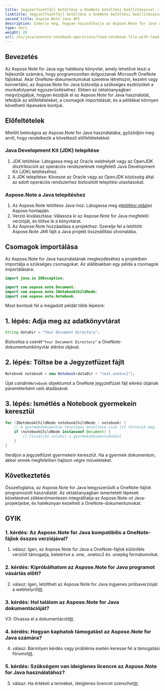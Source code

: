 ```yaml
---
title: Jegyzetfüzetfájl betöltése a OneNote betöltési beállításaival – Aspose.Note
linktitle: Jegyzetfüzetfájl betöltése a OneNote betöltési beállításaival – Aspose.Note
second_title: Aspose.Note Java API
description: Ismerje meg, hogyan használhatja az Aspose.Note for Java alkalmazást a OneNote-fájlok programozott kezeléséhez. Kezdje el most átfogó oktatóanyagunkat.
type: docs
weight: 20
url: /hu/java/onenote-notebook-operations/load-notebook-file-with-load-options/
---
```

## Bevezetés

Az Aspose.Note for Java egy hatékony könyvtár, amely lehetővé teszi a fejlesztők számára, hogy programozottan dolgozzanak Microsoft OneNote fájlokkal. Akár OneNote-dokumentumokat szeretne létrehozni, kezelni vagy konvertálni, az Aspose.Note for Java biztosítja a szükséges eszközöket a munkafolyamat egyszerűsítéséhez. Ebben az oktatóanyagban megvizsgáljuk, hogyan kezdjük el az Aspose.Note for Java használatát, lefedjük az előfeltételeket, a csomagok importálását, és a példákat könnyen követhető lépésekre bontjuk.

## Előfeltételek

Mielőtt belevágna az Aspose.Note for Java használatába, győződjön meg arról, hogy rendelkezik a következő előfeltételekkel:

### Java Development Kit (JDK) telepítése

1. JDK letöltése: Látogassa meg az Oracle webhelyét vagy az OpenJDK disztribúcióit az operációs rendszerének megfelelő Java Development Kit (JDK) letöltéséhez.
2. A JDK telepítése: Kövesse az Oracle vagy az OpenJDK közösség által az adott operációs rendszerhez biztosított telepítési utasításokat.

### Aspose.Note a Java telepítéshez

1.  Az Aspose.Note letöltése Java-hoz: Látogassa meg a[letöltési oldal](https://releases.aspose.com/note/java/)az Aspose honlapján.
2. Verzió kiválasztása: Válassza ki az Aspose.Note for Java megfelelő verzióját, és töltse le a könyvtárat.
3. Az Aspose.Note hozzáadása a projekthez: Szerelje fel a letöltött Aspose.Note JAR fájlt a Java projekt összeállítási útvonalába.

## Csomagok importálása

Az Aspose.Note for Java használatának megkezdéséhez a projektben importálja a szükséges csomagokat. Az alábbiakban egy példa a csomagok importálására:

```java
import java.io.IOException;

import com.aspose.note.Document;
import com.aspose.note.INotebookChildNode;
import com.aspose.note.Notebook;
```

Most bontsuk fel a megadott példát több lépésre:

## 1. lépés: Adja meg az adatkönyvtárat

```java
String dataDir = "Your Document Directory";
```

 Biztosítsa a cserét`"Your Document Directory"` a OneNote-dokumentumkönyvtár elérési útjával.

## 2. lépés: Töltse be a Jegyzetfüzet fájlt

```java
Notebook notebook = new Notebook(dataDir + "test.onetoc2");
```

 Újat csinálni`Notebook` objektumot a OneNote jegyzetfüzet fájl elérési útjának paraméterként való átadásával.

## 3. lépés: Ismétlés a Notebook gyermekein keresztül

```java
for (INotebookChildNode notebookChildNode : notebook) {
    // A gyermekdokumentum tényleges betöltése csak itt történik meg.
    if (notebookChildNode instanceof Document) {
        // Csináljon valamit a gyermekdokumentumokkal
    }
}
```

Iteráljon a jegyzetfüzet gyermekein keresztül. Ha a gyermek dokumentum, akkor ennek megfelelően hajtson végre műveleteket.

## Következtetés

Összefoglalva, az Aspose.Note for Java leegyszerűsíti a OneNote-fájlok programozott használatát. Az oktatóanyagban ismertetett lépések követésével zökkenőmentesen integrálhatja az Aspose.Note-ot Java-projektjeibe, és hatékonyan kezelheti a OneNote-dokumentumokat.

## GYIK

### 1. kérdés: Az Aspose.Note for Java kompatibilis a OneNote-fájlok összes verziójával?

1. válasz: Igen, az Aspose.Note for Java a OneNote-fájlok különféle verzióit támogatja, beleértve a .one, .onetoc2 és .onepkg formátumokat.

### 2. kérdés: Kipróbálhatom az Aspose.Note for Java programot vásárlás előtt?

 2. válasz: Igen, letöltheti az Aspose.Note for Java ingyenes próbaverzióját a webhelyről[itt](https://releases.aspose.com/).

### 3. kérdés: Hol találom az Aspose.Note for Java dokumentációját?

 V3: Olvassa el a dokumentációt[itt](https://reference.aspose.com/note/java/).

### 4. kérdés: Hogyan kaphatok támogatást az Aspose.Note for Java számára?

 4. válasz: Bármilyen kérdés vagy probléma esetén keresse fel a támogatási fórumot[itt](https://forum.aspose.com/c/note/28).

### 5. kérdés: Szükségem van ideiglenes licencre az Aspose.Note for Java használatához?

 5. válasz: Ha értékeli a terméket, ideiglenes licencet szerezhet[itt](https://purchase.aspose.com/temporary-license/).
